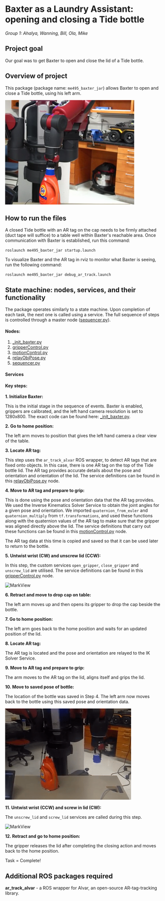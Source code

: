 # **Baxter as a Laundry Assistant:** opening and closing a Tide bottle
*Group 1: Ahalya, Wanning, Bill, Ola, Mike*


## Project goal

Our goal was to get Baxter to open and close the lid of a Tide bottle. 

## Overview of project

This package (package name: `me495_baxter_jar`) allows Baxter to open and close a Tide bottle, using his left arm.

![MarkView](https://github.com/am2512/baxter_final_project/blob/master/images/demo1.png)

## How to run the files

A closed Tide bottle with an AR tag on the cap needs to be firmly attached (duct tape will suffice) to a table well within Baxter's reachable area. Once communication with Baxter is established, run this command:

`roslaunch me495_baxter_jar startup.launch`

To visualize Baxter and the AR tag in rviz to monitor what Baxter is seeing, run the following command:

`roslaunch me495_baxter_jar debug_ar_track.launch`

## State machine: nodes, services, and their functionality

The package operates similarly to a state machine. Upon completion of each task, the next one is called using a service. The full sequence of steps is controlled through a master node ([sequencer.py](https://github.com/am2512/baxter_final_project/blob/master/scripts/sequencer.py)).

<h4>Nodes:</h4>

1. [_init_baxter.py](https://github.com/am2512/baxter_final_project/blob/master/scripts/_init_baxter.py)
2. [gripperControl.py](https://github.com/am2512/baxter_final_project/blob/master/scripts/gripperControl.py)
3. [motionControl.py](https://github.com/am2512/baxter_final_project/blob/master/scripts/motionControl.py)
4. [relayObjPose.py](https://github.com/am2512/baxter_final_project/blob/master/scripts/relayObjPose.py)
5. [sequencer.py](https://github.com/am2512/baxter_final_project/blob/master/scripts/sequencer.py)

<h4>Services</h4>



<h4>Key steps:</h4>

**1. Initialize Baxter:**

This is the initial stage in the sequence of events. Baxter is enabled, grippers are calibrated, and the left hand camera resolution is set to 1280x800. The exact code can be found here: [_init_baxter.py](https://github.com/am2512/baxter_final_project/blob/master/scripts/_init_baxter.py).

**2. Go to home position:**

The left arm moves to position that gives the left hand camera a clear view of the table. 

**3. Locate AR tag:**

This step uses the `ar_track_alvar` ROS wrapper, to detect AR tags that are fixed onto objects. In this case, there is one AR tag on the top of the Tide bottle lid. The AR tag provides accurate details about the pose and orientation and orientation of the lid. The service definitions can be found in this [relayObjPose.py](https://github.com/am2512/baxter_final_project/blob/master/scripts/relayObjPose.py) node.

**4. Move to AR tag and prepare to grip:** 

This is done using the pose and orientation data that the AR tag provides. We used the Inverse Kinematics Solver Service to obtain the joint angles for a given pose and orientation. We imported `quaternion_from_euler` and `quaternion_multiply` from `tf.transformations`, and used these functions along with the quaternion values of the AR tag to make sure that the gripper was aligned directly above the lid. The service definitions that carry out these functions can be found in this [motionControl.py](https://github.com/am2512/baxter_final_project/blob/master/scripts/motionControl.py) node.

The AR tag data at this time is copied and saved so that it can be used later to return to the bottle.

**5. Untwist wrist (CW) and unscrew lid (CCW):**

In this step, the custom services `open_gripper`, `close_gripper` and `unscrew_lid` are utilised. The service definitions can be found in this [gripperControl.py](https://github.com/am2512/baxter_final_project/blob/master/scripts/gripperControl.py) node. 

![MarkView](https://github.com/am2512/baxter_final_project/blob/master/images/opening_lid.gif)

**6. Retract and move to drop cap on table:**

The left arm moves up and then opens its gripper to drop the cap beside the bottle.

**7. Go to home position:**

The left arm goes back to the home position and waits for an updated position of the lid.

**8. Locate AR tag:**

The AR tag is located and the pose and orientation are relayed to the IK Solver Service. 

**9. Move to AR tag and prepare to grip:**

The arm moves to the AR tag on the lid, aligns itself and grips the lid.

**10. Move to saved pose of bottle:**

The location of the bottle was saved in Step 4. The left arm now moves back to the bottle using this saved pose and orientation data. 

![MarkView](https://github.com/am2512/baxter_final_project/blob/master/images/move_to_bottle.gif)

**11. Untwist wrist (CCW) and screw in lid (CW):**

The `unscrew_lid` and `screw_lid` services are called during this step.

![MarkView](https://github.com/am2512/baxter_final_project/blob/master/images/close_lid.gif)

**12. Retract and go to home position:**

The gripper releases the lid after completing the closing action and moves back to the home position.

Task = Complete!

## Additional ROS packages required

**ar_track_alvar** - a ROS wrapper for Alvar, an open-source AR-tag-tracking library.



